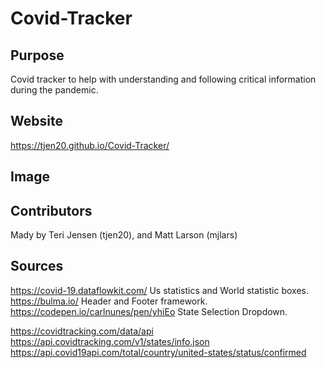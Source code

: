 # Covid-Tracker

## Purpose
Covid tracker to help with understanding and following critical information during the pandemic. 

## Website
https://tjen20.github.io/Covid-Tracker/

## Image


## Contributors
Mady by Teri Jensen (tjen20), and Matt Larson (mjlars)

## Sources
https://covid-19.dataflowkit.com/ Us statistics and World statistic boxes.
https://bulma.io/ Header and Footer framework.
https://codepen.io/carlnunes/pen/yhiEo State Selection Dropdown.






https://covidtracking.com/data/api
https://api.covidtracking.com/v1/states/info.json
https://api.covid19api.com/total/country/united-states/status/confirmed